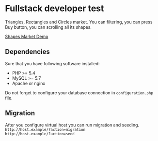 # Fullstack developer test

Triangles, Rectangles and Circles market.
You can filtering, you can press Buy button, you can scrolling all its shapes.

[Shapes Market Demo](http://nousband.ru/shapesmarket)

## Dependencies

Sure that you have following software installed:

* PHP >= 5.4
* MySQL >= 5.7
* Apache or nginx

Do not forget to configure your database connection in `configuration.php` file.

## Migration

After you configure virtual host you can run migration and seeding.<br>
`http://host.example/?action=migration`<br>
`http://host.example/?action=seed`
